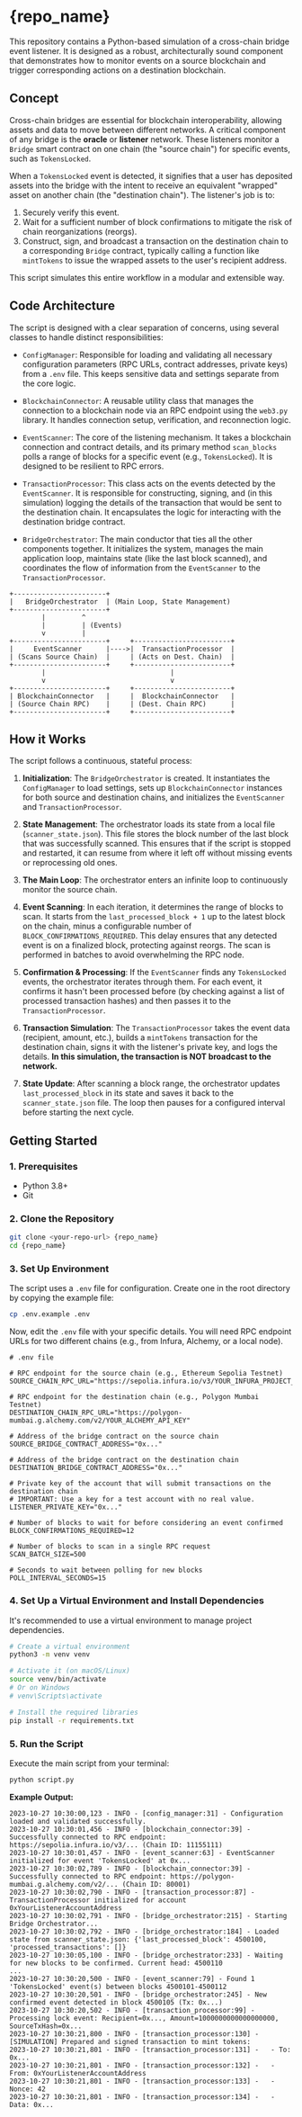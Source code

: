 # {repo_name}

This repository contains a Python-based simulation of a cross-chain bridge event listener. It is designed as a robust, architecturally sound component that demonstrates how to monitor events on a source blockchain and trigger corresponding actions on a destination blockchain.

## Concept

Cross-chain bridges are essential for blockchain interoperability, allowing assets and data to move between different networks. A critical component of any bridge is the **oracle** or **listener** network. These listeners monitor a `Bridge` smart contract on one chain (the "source chain") for specific events, such as `TokensLocked`.

When a `TokensLocked` event is detected, it signifies that a user has deposited assets into the bridge with the intent to receive an equivalent "wrapped" asset on another chain (the "destination chain"). The listener's job is to:

1.  Securely verify this event.
2.  Wait for a sufficient number of block confirmations to mitigate the risk of chain reorganizations (reorgs).
3.  Construct, sign, and broadcast a transaction on the destination chain to a corresponding `Bridge` contract, typically calling a function like `mintTokens` to issue the wrapped assets to the user's recipient address.

This script simulates this entire workflow in a modular and extensible way.

## Code Architecture

The script is designed with a clear separation of concerns, using several classes to handle distinct responsibilities:

-   `ConfigManager`: Responsible for loading and validating all necessary configuration parameters (RPC URLs, contract addresses, private keys) from a `.env` file. This keeps sensitive data and settings separate from the core logic.

-   `BlockchainConnector`: A reusable utility class that manages the connection to a blockchain node via an RPC endpoint using the `web3.py` library. It handles connection setup, verification, and reconnection logic.

-   `EventScanner`: The core of the listening mechanism. It takes a blockchain connection and contract details, and its primary method `scan_blocks` polls a range of blocks for a specific event (e.g., `TokensLocked`). It is designed to be resilient to RPC errors.

-   `TransactionProcessor`: This class acts on the events detected by the `EventScanner`. It is responsible for constructing, signing, and (in this simulation) logging the details of the transaction that would be sent to the destination chain. It encapsulates the logic for interacting with the destination bridge contract.

-   `BridgeOrchestrator`: The main conductor that ties all the other components together. It initializes the system, manages the main application loop, maintains state (like the last block scanned), and coordinates the flow of information from the `EventScanner` to the `TransactionProcessor`.

```
+-----------------------+
|   BridgeOrchestrator  | (Main Loop, State Management)
+-----------------------+
        |         ^
        |         | (Events)
        v         |
+-----------------------+     +------------------------+
|     EventScanner      |---->|  TransactionProcessor  |
| (Scans Source Chain)  |     | (Acts on Dest. Chain)  |
+-----------------------+     +------------------------+
        |                               |
        v                               v
+-----------------------+     +------------------------+
| BlockchainConnector   |     |  BlockchainConnector   |
| (Source Chain RPC)    |     | (Dest. Chain RPC)      |
+-----------------------+     +------------------------+

```

## How it Works

The script follows a continuous, stateful process:

1.  **Initialization**: The `BridgeOrchestrator` is created. It instantiates the `ConfigManager` to load settings, sets up `BlockchainConnector` instances for both source and destination chains, and initializes the `EventScanner` and `TransactionProcessor`.

2.  **State Management**: The orchestrator loads its state from a local file (`scanner_state.json`). This file stores the block number of the last block that was successfully scanned. This ensures that if the script is stopped and restarted, it can resume from where it left off without missing events or reprocessing old ones.

3.  **The Main Loop**: The orchestrator enters an infinite loop to continuously monitor the source chain.

4.  **Event Scanning**: In each iteration, it determines the range of blocks to scan. It starts from the `last_processed_block + 1` up to the latest block on the chain, minus a configurable number of `BLOCK_CONFIRMATIONS_REQUIRED`. This delay ensures that any detected event is on a finalized block, protecting against reorgs. The scan is performed in batches to avoid overwhelming the RPC node.

5.  **Confirmation & Processing**: If the `EventScanner` finds any `TokensLocked` events, the orchestrator iterates through them. For each event, it confirms it hasn't been processed before (by checking against a list of processed transaction hashes) and then passes it to the `TransactionProcessor`.

6.  **Transaction Simulation**: The `TransactionProcessor` takes the event data (recipient, amount, etc.), builds a `mintTokens` transaction for the destination chain, signs it with the listener's private key, and logs the details. **In this simulation, the transaction is NOT broadcast to the network.**

7.  **State Update**: After scanning a block range, the orchestrator updates `last_processed_block` in its state and saves it back to the `scanner_state.json` file. The loop then pauses for a configured interval before starting the next cycle.

## Getting Started

### 1. Prerequisites

*   Python 3.8+
*   Git

### 2. Clone the Repository

```bash
git clone <your-repo-url> {repo_name}
cd {repo_name}
```

### 3. Set Up Environment

The script uses a `.env` file for configuration. Create one in the root directory by copying the example file:

```bash
cp .env.example .env
```

Now, edit the `.env` file with your specific details. You will need RPC endpoint URLs for two different chains (e.g., from Infura, Alchemy, or a local node).

```dotenv
# .env file

# RPC endpoint for the source chain (e.g., Ethereum Sepolia Testnet)
SOURCE_CHAIN_RPC_URL="https://sepolia.infura.io/v3/YOUR_INFURA_PROJECT_ID"

# RPC endpoint for the destination chain (e.g., Polygon Mumbai Testnet)
DESTINATION_CHAIN_RPC_URL="https://polygon-mumbai.g.alchemy.com/v2/YOUR_ALCHEMY_API_KEY"

# Address of the bridge contract on the source chain
SOURCE_BRIDGE_CONTRACT_ADDRESS="0x..."

# Address of the bridge contract on the destination chain
DESTINATION_BRIDGE_CONTRACT_ADDRESS="0x..."

# Private key of the account that will submit transactions on the destination chain
# IMPORTANT: Use a key for a test account with no real value.
LISTENER_PRIVATE_KEY="0x..."

# Number of blocks to wait for before considering an event confirmed
BLOCK_CONFIRMATIONS_REQUIRED=12

# Number of blocks to scan in a single RPC request
SCAN_BATCH_SIZE=500

# Seconds to wait between polling for new blocks
POLL_INTERVAL_SECONDS=15
```

### 4. Set Up a Virtual Environment and Install Dependencies

It's recommended to use a virtual environment to manage project dependencies.

```bash
# Create a virtual environment
python3 -m venv venv

# Activate it (on macOS/Linux)
source venv/bin/activate
# Or on Windows
# venv\Scripts\activate

# Install the required libraries
pip install -r requirements.txt
```

### 5. Run the Script

Execute the main script from your terminal:

```bash
python script.py
```

**Example Output:**

```
2023-10-27 10:30:00,123 - INFO - [config_manager:31] - Configuration loaded and validated successfully.
2023-10-27 10:30:01,456 - INFO - [blockchain_connector:39] - Successfully connected to RPC endpoint: https://sepolia.infura.io/v3/... (Chain ID: 11155111)
2023-10-27 10:30:01,457 - INFO - [event_scanner:63] - EventScanner initialized for event 'TokensLocked' at 0x...
2023-10-27 10:30:02,789 - INFO - [blockchain_connector:39] - Successfully connected to RPC endpoint: https://polygon-mumbai.g.alchemy.com/v2/... (Chain ID: 80001)
2023-10-27 10:30:02,790 - INFO - [transaction_processor:87] - TransactionProcessor initialized for account 0xYourListenerAccountAddress
2023-10-27 10:30:02,791 - INFO - [bridge_orchestrator:215] - Starting Bridge Orchestrator...
2023-10-27 10:30:02,792 - INFO - [bridge_orchestrator:184] - Loaded state from scanner_state.json: {'last_processed_block': 4500100, 'processed_transactions': []}
2023-10-27 10:30:05,100 - INFO - [bridge_orchestrator:233] - Waiting for new blocks to be confirmed. Current head: 4500110
...
2023-10-27 10:30:20,500 - INFO - [event_scanner:79] - Found 1 'TokensLocked' event(s) between blocks 4500101-4500112
2023-10-27 10:30:20,501 - INFO - [bridge_orchestrator:245] - New confirmed event detected in block 4500105 (Tx: 0x...)
2023-10-27 10:30:20,502 - INFO - [transaction_processor:99] - Processing lock event: Recipient=0x..., Amount=1000000000000000000, SourceTxHash=0x...
2023-10-27 10:30:21,800 - INFO - [transaction_processor:130] - [SIMULATION] Prepared and signed transaction to mint tokens:
2023-10-27 10:30:21,801 - INFO - [transaction_processor:131] -   - To: 0x...
2023-10-27 10:30:21,801 - INFO - [transaction_processor:132] -   - From: 0xYourListenerAccountAddress
2023-10-27 10:30:21,801 - INFO - [transaction_processor:133] -   - Nonce: 42
2023-10-27 10:30:21,801 - INFO - [transaction_processor:134] -   - Data: 0x...
```
